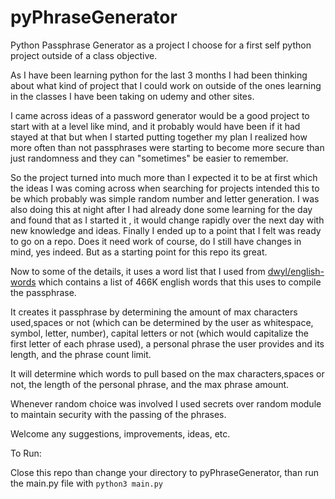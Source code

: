 # pyPhraseGenerator
Python Passphrase Generator as a project I choose for a first self python project outside of a class objective.

As I have been learning python for the last 3 months I had been thinking about what kind of project that I could work on outside of the ones learning in the classes I have been taking on udemy and other sites. 

I came across ideas of a password generator would be a good project to start with at a level like mind, and it probably would have been if it had stayed at that but when I started putting together my plan I realized how more often than not passphrases were starting to become more secure than just randomness and they can "sometimes" be easier to remember. 

So the project turned into much more than I expected it to be at first which the ideas I was coming across when searching for projects intended this to be which probably was simple random number and letter generation. I was also doing this at night after I had already done some learning for the day and found that as I started it , it would change rapidly over the next day with new knowledge and ideas. Finally I ended up to a point that I felt was ready to go on a repo. Does it need work of course, do I still have changes in mind, yes indeed. But as a starting point for this repo its great. 

Now to some of the details, it uses a word list that I used from [dwyl/english-words](https://github.com/dwyl/english-words) which contains a list of 466K english words that this uses to compile the passphrase. 

It creates it passphrase by determining the amount of max characters used,spaces or not (which can be determined by the user as whitespace, symbol, letter, number), capital letters or not (which would capitalize the first letter of each phrase used), a personal phrase the user provides and its length, and the phrase count limit.

It will determine which words to pull based on the max characters,spaces or not, the length of the personal phrase, and the max phrase amount. 

Whenever random choice was involved I used secrets over random module to maintain security with the passing of the phrases.

Welcome any suggestions, improvements, ideas, etc. 


To Run: 

Close this repo than change your directory to pyPhraseGenerator, than run the main.py file with ```python3 main.py```
